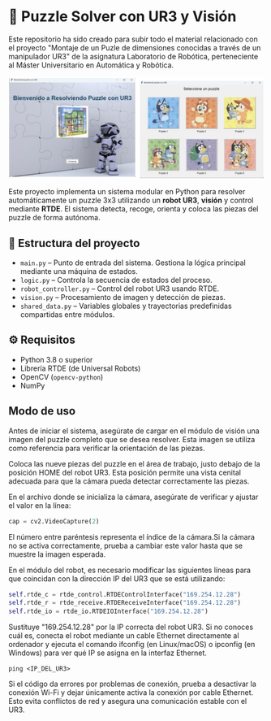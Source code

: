 
# 🤖 Puzzle Solver con UR3 y Visión 
Este repositorio ha sido creado para subir todo el material relacionado con el proyecto "Montaje de un Puzle de dimensiones conocidas a través de un manipulador UR3" de la asignatura Laboratorio de Robótica, perteneciente al Máster Universitario en Automática y Robótica.

![Mi foto](puzzles/Screenshot%20from%202025-06-08%2009-45-17.png)



Este proyecto implementa un sistema modular en Python para resolver automáticamente un puzzle 3x3 utilizando un **robot UR3**, **visión** y control mediante **RTDE**. El sistema detecta, recoge, orienta y coloca las piezas del puzzle de forma autónoma.

## 📁 Estructura del proyecto

- `main.py` – Punto de entrada del sistema. Gestiona la lógica principal mediante una máquina de estados.
- `logic.py` – Controla la secuencia de estados del proceso.
- `robot_controller.py` – Control del robot UR3 usando RTDE.
- `vision.py` – Procesamiento de imagen y detección de piezas.
- `shared_data.py` – Variables globales y trayectorias predefinidas compartidas entre módulos.

## ⚙️ Requisitos

- Python 3.8 o superior
- Librería RTDE (de Universal Robots)
- OpenCV (`opencv-python`)
- NumPy

## Modo de uso
Antes de iniciar el sistema, asegúrate de cargar en el módulo de visión una imagen del puzzle completo que se desea resolver. Esta imagen se utiliza como referencia para verificar la orientación de las piezas.

Coloca las nueve piezas del puzzle en el área de trabajo, justo debajo de la posición HOME del robot UR3. Esta posición permite una vista cenital adecuada para que la cámara pueda detectar correctamente las piezas.

En el archivo donde se inicializa la cámara, asegúrate de verificar y ajustar el valor en la línea:

```python
cap = cv2.VideoCapture(2)
```

El número entre paréntesis representa el índice de la cámara.Si la cámara no se activa correctamente, prueba a cambiar este valor hasta que se muestre la imagen esperada.

En el módulo del robot, es necesario modificar las siguientes líneas para que coincidan con la dirección IP del UR3 que se está utilizando:

```python
self.rtde_c = rtde_control.RTDEControlInterface("169.254.12.28")
self.rtde_r = rtde_receive.RTDEReceiveInterface("169.254.12.28")
self.rtde_io = rtde_io.RTDEIOInterface("169.254.12.28")
```
Sustituye "169.254.12.28" por la IP correcta del robot UR3. Si no conoces cuál es, conecta el robot mediante un cable Ethernet directamente al ordenador y ejecuta el comando ifconfig (en Linux/macOS) o ipconfig (en Windows) para ver qué IP se asigna en la interfaz Ethernet.

```
ping <IP_DEL_UR3>
```
Si el código da errores por problemas de conexión, prueba a desactivar la conexión Wi-Fi y dejar únicamente activa la conexión por cable Ethernet. Esto evita conflictos de red y asegura una comunicación estable con el UR3.